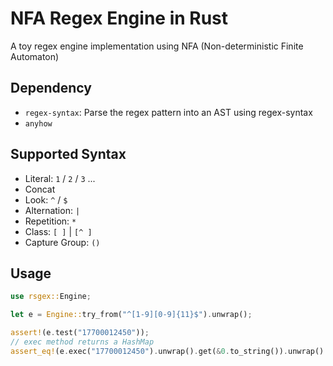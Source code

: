 # NFA Regex Engine in Rust

A toy regex engine implementation using NFA (Non-deterministic Finite Automaton)

## Dependency

- `regex-syntax`: Parse the regex pattern into an AST using regex-syntax
- `anyhow`

## Supported Syntax

- Literal: `1` / `2` / `3` ...
- Concat
- Look: `^` / `$`
- Alternation: `|`
- Repetition: `*`
- Class: `[ ]` | `[^ ]`
- Capture Group: `()`

## Usage

```rust
use rsgex::Engine;

let e = Engine::try_from("^[1-9][0-9]{11}$").unwrap();

assert!(e.test("17700012450"));
// exec method returns a HashMap
assert_eq!(e.exec("17700012450").unwrap().get(&0.to_string()).unwrap().clone(), "17700012450");
```
